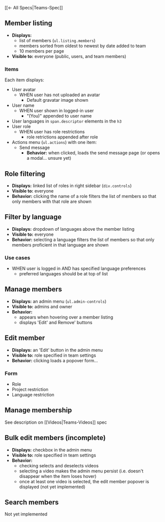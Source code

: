 [[← All Specs|Teams-Spec]]

## Member listing

* **Displays:**
    * list of members (`ul.listing.members`)
    * members sorted from oldest to newest by date added to team
    * 10 members per page
* **Visible to:** everyone (public, users, and team members)

### Items

Each item displays:

* User avatar
    * WHEN user has not uploaded an avatar
        * Default gravatar image shown
* User name
    * WHEN user shown  in logged-in user
        * "(You)" appended to user name
* User languages in `span.descriptor` elements in the `h3`
* User role
    * WHEN user has role restrictions
        * role retrictions appended after role
* Actions menu (`ul.actions`) with one item:
    * Send message
        * **Behavior:** when clicked, loads the send message page (or opens a modal... unsure yet)


## Role filtering

* **Displays:** linked list of roles in right sidebar (`div.controls`)
* **Visible to:** everyone
* **Behavior:** clicking the name of a role filters the list of members so that only members with that role are shown


## Filter by language

* **Displays:** dropdown of languages above the member listing
* **Visible to:** everyone
* **Behavior:** selecting a language filters the list of members so that only members proficient in that language are shown

### Use cases

* WHEN user is logged in AND has specified language preferences
    * preferred languages should be at top of list


## Manage members

* **Displays:** an admin menu (`ul.admin-controls`)
* **Visible to:** admins and owner
* **Behavior:**
    * appears when hovering over a member listing
    * displays 'Edit' and Remove' buttons


## Edit member

* **Displays:** an 'Edit' button in the admin menu
* **Visible to:** role specified in team settings
* **Behavior:** clicking loads a popover form...

### Form

* Role
* Project restriction
* Language restriction


## Manage membership

See description on [[Videos|Teams-Videos]] spec


## Bulk edit members (incomplete)

* **Displays:** checkbox in the admin menu
* **Visible to:** role specified in team settings
* **Behavior:** 
    * checking selects and deselects videos
    * selecting a video makes the admin menu persist (i.e. doesn't disappear when the item loses hover)
    * once at least one video is selected, the edit member popover is displayed (not yet implemented)


## Search members

Not yet implemented